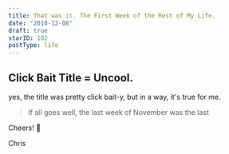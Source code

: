 ```yaml
---
title: That was it. The First Week of the Rest of My Life.
date: "2018-12-08"
draft: true
starID: 102
postType: life
---
```


## Click Bait Title = Uncool.
yes, the title  was pretty click bait-y, but in a way, it's true for me.

> If all goes well, the last week of November was the last 

Cheers! :beer:

Chris